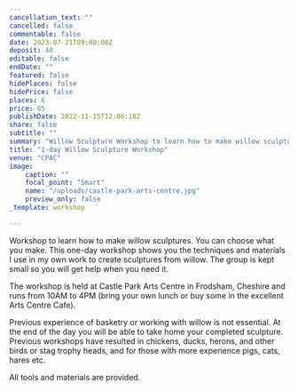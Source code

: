 ```yaml
---
cancellation_text: ""
cancelled: false
commentable: false
date: 2023-07-21T09:00:00Z
deposit: 40
editable: false
endDate: ""
featured: false
hidePlaces: false
hidePrice: false
places: 6
price: 85
publishDate: 2022-11-15T12:06:18Z
share: false
subtitle: ""
summary: "Willow Sculpture Workshop to learn how to make willow sculptures to be held at Castle Park Arts Centre, Frodsham."
title: "1-day Willow Sculpture Workshop"
venue: "CPAC"
image:
    caption: ""
    focal_point: "Smart"
    name: "/uploads/castle-park-arts-centre.jpg"
    preview_only: false
_template: workshop

---
```

Workshop to learn how to make willow sculptures. You can choose what you make. This one-day workshop shows you the techniques and materials I use in my own work to create sculptures from willow. The group is kept small so you will get help when you need it.

The workshop is held at Castle Park Arts Centre in Frodsham, Cheshire and runs from 10AM to 4PM (bring your own lunch or buy some in the excellent Arts Centre Cafe).

Previous experience of basketry or working with willow is not essential. At the end of the day you will be able to take home your completed sculpture. Previous workshops have resulted in chickens, ducks, herons, and other birds or stag trophy heads, and for those with more experience pigs, cats, hares etc.

All tools and materials are provided.